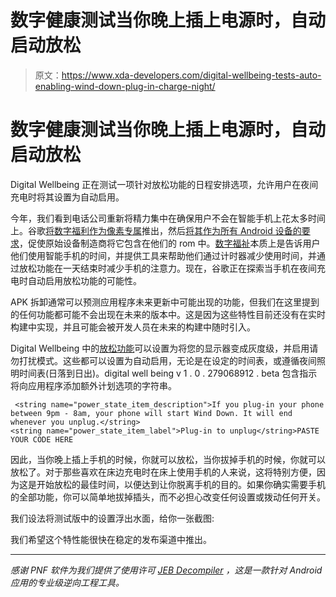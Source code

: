 # 数字健康测试当你晚上插上电源时，自动启动放松

> 原文：<https://www.xda-developers.com/digital-wellbeing-tests-auto-enabling-wind-down-plug-in-charge-night/>

# 数字健康测试当你晚上插上电源时，自动启动放松

Digital Wellbeing 正在测试一项针对放松功能的日程安排选项，允许用户在夜间充电时将其设置为自动启用。

今年，我们看到电话公司重新将精力集中在确保用户不会在智能手机上花太多时间上。谷歌[将数字福利作为像素专属](https://www.xda-developers.com/digital-wellbeing-google-pixel-xl-google-pixel-2-xl/)推出，然后[将其作为所有 Android 设备的要求](https://www.xda-developers.com/google-digital-wellbeing-parental-controls-required-android/)，促使原始设备制造商将它包含在他们的 rom 中。[数字福祉](https://www.xda-developers.com/tag/digitalwellbeing/)本质上是告诉用户他们使用智能手机的时间，并提供工具来帮助他们通过计时器减少使用时间，并通过放松功能在一天结束时减少手机的注意力。现在，谷歌正在探索当手机在夜间充电时自动启用放松功能的可能性。

APK 拆卸通常可以预测应用程序未来更新中可能出现的功能，但我们在这里提到的任何功能都可能不会出现在未来的版本中。这是因为这些特性目前还没有在实时构建中实现，并且可能会被开发人员在未来的构建中随时引入。

Digital Wellbeing 中的[放松功能](https://www.xda-developers.com/digital-wellbeing-wind-down-days-of-the-week/)可以设置为将您的显示器变成灰度级，并启用请勿打扰模式。这些都可以设置为自动启用，无论是在设定的时间表，或遵循夜间照明时间表(日落到日出)。digital well being v 1 . 0 . 279068912 . beta 包含指示将向应用程序添加额外计划选项的字符串。

```
 <string name="power_state_item_description">If you plug-in your phone between 9pm - 8am, your phone will start Wind Down. It will end whenever you unplug.</string>
<string name="power_state_item_label">Plug-in to unplug</string>PASTE YOUR CODE HERE 
```

因此，当你晚上插上手机的时候，你就可以放松，当你拔掉手机的时候，你就可以放松了。对于那些喜欢在床边充电时在床上使用手机的人来说，这将特别方便，因为这是开始放松的最佳时间，以便达到让你脱离手机的目的。如果你确实需要手机的全部功能，你可以简单地拔掉插头，而不必担心改变任何设置或拨动任何开关。

我们设法将测试版中的设置浮出水面，给你一张截图:

我们希望这个特性能很快在稳定的发布渠道中推出。

* * *

*感谢 PNF 软件为我们提供了使用许可 [JEB Decompiler](https://www.pnfsoftware.com/?aid=xdadev) ，这是一款针对 Android 应用的专业级逆向工程工具。*